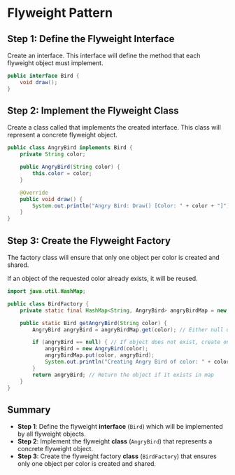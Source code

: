 # Flyweight Pattern

## Step 1: Define the Flyweight Interface

Create an interface. This interface will define the method that each flyweight object must implement.

```java
public interface Bird {
    void draw();
}
```

## Step 2: Implement the Flyweight Class

Create a class called that implements the created interface. This class will represent a concrete flyweight object.

```java
public class AngryBird implements Bird {
    private String color;

    public AngryBird(String color) {
        this.color = color;
    }

    @Override
    public void draw() {
        System.out.println("Angry Bird: Draw() [Color: " + color + "]");
    }
}
```

## Step 3: Create the Flyweight Factory

The factory class will ensure that only one object per color is created and shared. 

If an object of the requested color already exists, it will be reused.

```java
import java.util.HashMap;

public class BirdFactory {
    private static final HashMap<String, AngryBird> angryBirdMap = new HashMap<>();

    public static Bird getAngryBird(String color) {
        AngryBird angryBird = angryBirdMap.get(color); // Either null or an object

        if (angryBird == null) { // If object does not exist, create one
            angryBird = new AngryBird(color);
            angryBirdMap.put(color, angryBird);
            System.out.println("Creating Angry Bird of color: " + color);
        }
        return angryBird; // Return the object if it exists in map
    }
}
```

## Summary

- **Step 1**: Define the flyweight **interface** (`Bird`) which will be implemented by all flyweight objects.
- **Step 2**: Implement the flyweight **class** (`AngryBird`) that represents a concrete flyweight object.
- **Step 3**: Create the flyweight factory **class** (`BirdFactory`) that ensures only one object per color is created and shared.